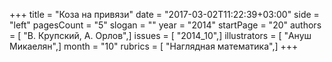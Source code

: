 +++
title = "Коза на привязи"
date = "2017-03-02T11:22:39+03:00"
side = "left"
pagesCount = "5"
slogan = ""
year = "2014"
startPage = "20"
authors = [ "В. Крупский, А. Орлов",]
issues = [ "2014_10",]
illustrators = [ "Ануш Микаелян",]
month = "10"
rubrics = [ "Наглядная математика",]
+++

